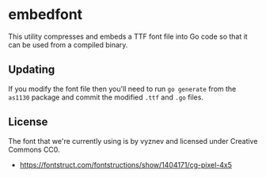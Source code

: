 # embedfont

This utility compresses and embeds a TTF font file into Go code so that it
can be used from a compiled binary.

## Updating

If you modify the font file then you'll need to run `go generate` from the
`as1130` package and commit the modified `.ttf` and `.go` files.

## License

The font that we're currently using is by vyznev and licensed under Creative
Commons CC0.

- https://fontstruct.com/fontstructions/show/1404171/cg-pixel-4x5
